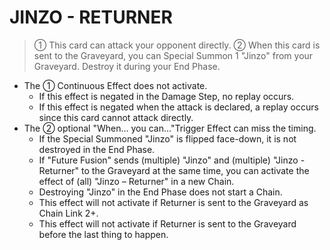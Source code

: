 
# JINZO - RETURNER  
> ① This card can attack your opponent directly. ② When this card is sent to the Graveyard, you can Special Summon 1 "Jinzo" from your Graveyard. Destroy it during your End Phase.

*   The ① Continuous Effect does not activate.
    *   If this effect is negated in the Damage Step, no replay occurs.
    *   If this effect is negated when the attack is declared, a replay occurs since this card cannot attack directly.
*   The ② optional "When... you can..."Trigger Effect can miss the timing.
    *   If the Special Summoned "Jinzo" is flipped face-down, it is not destroyed in the End Phase.
    *   If "Future Fusion" sends (multiple) "Jinzo" and (multiple) "Jinzo - Returner" to the Graveyard at the same time, you can activate the effect of (all) "Jinzo – Returner" in a new Chain.
    *   Destroying "Jinzo" in the End Phase does not start a Chain.
    *   This effect will not activate if Returner is sent to the Graveyard as Chain Link 2+.
    *   This effect will not activate if Returner is sent to the Graveyard before the last thing to happen.

  